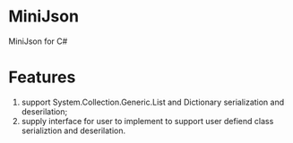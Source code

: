 # MiniJson
MiniJson for C#

# Features
1. support System.Collection.Generic.List and Dictionary serialization and deserilation;
2. supply interface for user to implement to support user defiend class serializtion and deserilation.

